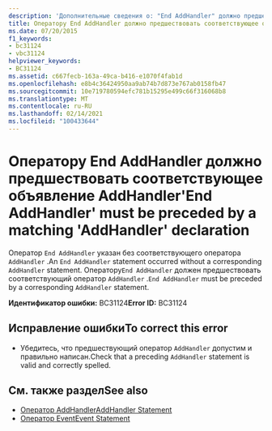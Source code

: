 ```yaml
---
description: 'Дополнительные сведения о: "End AddHandler" должно предшествовать соответствующее объявление "AddHandler"'
title: Оператору End AddHandler должно предшествовать соответствующее объявление AddHandler
ms.date: 07/20/2015
f1_keywords:
- bc31124
- vbc31124
helpviewer_keywords:
- BC31124
ms.assetid: c667fecb-163a-49ca-b416-e1070f4fab1d
ms.openlocfilehash: e8b4c36424950aa9ab74b7d873e767ab0158fb47
ms.sourcegitcommit: 10e719780594efc781b15295e499c66f316068b8
ms.translationtype: MT
ms.contentlocale: ru-RU
ms.lasthandoff: 02/14/2021
ms.locfileid: "100433644"
---
```

# <a name="end-addhandler-must-be-preceded-by-a-matching-addhandler-declaration"></a><span data-ttu-id="afe31-103">Оператору End AddHandler должно предшествовать соответствующее объявление AddHandler</span><span class="sxs-lookup"><span data-stu-id="afe31-103">'End AddHandler' must be preceded by a matching 'AddHandler' declaration</span></span>

<span data-ttu-id="afe31-104">Оператор `End AddHandler` указан без соответствующего оператора `AddHandler` .</span><span class="sxs-lookup"><span data-stu-id="afe31-104">An `End AddHandler` statement occurred without a corresponding `AddHandler` statement.</span></span> <span data-ttu-id="afe31-105">Оператору`End AddHandler` должен предшествовать соответствующий оператор `AddHandler` .</span><span class="sxs-lookup"><span data-stu-id="afe31-105">`End AddHandler` must be preceded by a corresponding `AddHandler` statement.</span></span>  
  
 <span data-ttu-id="afe31-106">**Идентификатор ошибки:** BC31124</span><span class="sxs-lookup"><span data-stu-id="afe31-106">**Error ID:** BC31124</span></span>  
  
## <a name="to-correct-this-error"></a><span data-ttu-id="afe31-107">Исправление ошибки</span><span class="sxs-lookup"><span data-stu-id="afe31-107">To correct this error</span></span>  
  
- <span data-ttu-id="afe31-108">Убедитесь, что предшествующий оператор `AddHandler` допустим и правильно написан.</span><span class="sxs-lookup"><span data-stu-id="afe31-108">Check that a preceding `AddHandler` statement is valid and correctly spelled.</span></span>  
  
## <a name="see-also"></a><span data-ttu-id="afe31-109">См. также раздел</span><span class="sxs-lookup"><span data-stu-id="afe31-109">See also</span></span>

- [<span data-ttu-id="afe31-110">Оператор AddHandler</span><span class="sxs-lookup"><span data-stu-id="afe31-110">AddHandler Statement</span></span>](../language-reference/statements/addhandler-statement.md)
- [<span data-ttu-id="afe31-111">Оператор Event</span><span class="sxs-lookup"><span data-stu-id="afe31-111">Event Statement</span></span>](../language-reference/statements/event-statement.md)
